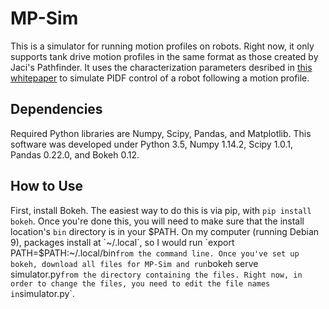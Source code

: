 # MP-Sim
This is a simulator for running motion profiles on robots. Right now, it only supports tank drive motion profiles
in the same format as those created by Jaci's Pathfinder. It uses the characterization parameters desribed in [this whitepaper](https://www.chiefdelphi.com/media/papers/3402) to simulate PIDF control of a robot following a motion profile.

## Dependencies
Required Python libraries are Numpy, Scipy, Pandas, and Matplotlib. This software was developed under Python 3.5,
Numpy 1.14.2, Scipy 1.0.1, Pandas 0.22.0, and Bokeh 0.12.

## How to Use
First, install Bokeh. The easiest way to do this is via pip, with `pip install bokeh`. Once you're done this, you will need to make sure that the install location's `bin` directory is in your $PATH. On my computer (running Debian 9), packages install at `~/.local`, so I would run `export PATH=$PATH:~/.local/bin` from the command line.
Once you've set up bokeh, download all files for MP-Sim and run `bokeh serve simulator.py` from the directory containing the files. Right now, in order to change the files, you need to edit the file names in `simulator.py`.
